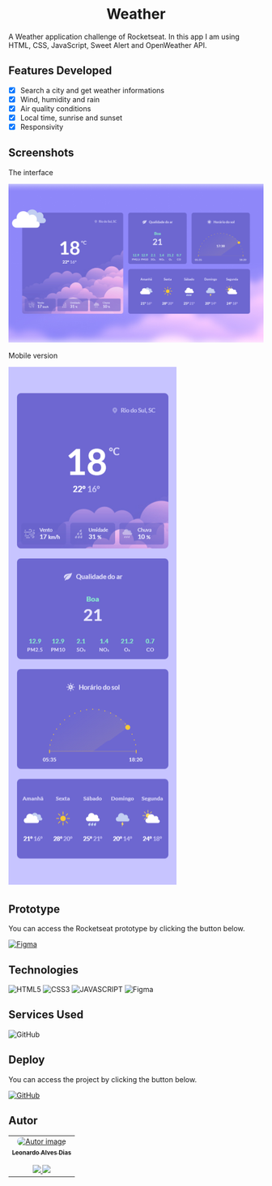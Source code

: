 <h1 align='center'>Weather</h1>

<p>A Weather application challenge of Rocketseat. In this app I am using HTML, CSS, JavaScript, Sweet Alert and OpenWeather API.</p>

## Features Developed

- [x] Search a city and get weather informations
- [x] Wind, humidity and rain
- [x] Air quality conditions
- [x] Local time, sunrise and sunset
- [x] Responsivity

## Screenshots

<p>The interface</p>

<img src="./assets/interface.png" width="700"/>

<p>Mobile version</p>

<img src="./assets/mobile.png"/>

## Prototype

You can access the Rocketseat prototype by clicking the button below.

<a href="https://www.figma.com/community/file/1215291914714743267/%23boraCodar---Desafio-10">![Figma](https://img.shields.io/badge/Access%20Prototype-2A2141?style=for-the-badge&logo=figma&logoColor=white)</a>

## Technologies

![HTML5](https://img.shields.io/badge/HTML5-E34F26?style=for-the-badge&logo=html5&logoColor=white)
![CSS3](https://img.shields.io/badge/CSS3-1572B6?style=for-the-badge&logo=css3&logoColor=white)
![JAVASCRIPT](https://img.shields.io/badge/JavaScript-323330?style=for-the-badge&logo=javascript&logoColor=F7DF1E)
![Figma](https://img.shields.io/badge/FIGMA-2A2141?style=for-the-badge&logo=figma&logoColor=white)

## Services Used

![GitHub](https://img.shields.io/badge/GitHub%20Pages-000000?style=for-the-badge&logo=github&logoColor=white)</a>

## Deploy

You can access the project by clicking the button below.

<a href="https://leonardo-ad.github.io/Weather/" target='_blank'>![GitHub](https://img.shields.io/badge/GitHub%20Pages-000000?style=for-the-badge&logo=github&logoColor=white)</a>

## Autor

<table>
  <tr>
    <td align="center">
      <a href="https://github.com/leonardo-ad"><img src="https://avatars.githubusercontent.com/u/37024336?v=4" style="border-radius: 50px;" width="100px;" height="100px" alt="Autor image"/>
      <br/>
      <sub><b>Leonardo Alves Dias</b></sub>
      <br/><br/>
      <a href="https://www.linkedin.com/in/leonardo-alves-877368165/"><img src="https://user-images.githubusercontent.com/86114583/192514843-1087a34f-74f9-46aa-94fa-e824950af81f.svg" width="20px"/> <a href="mailto:leonardo.alves779@gmail.com"><img src="https://user-images.githubusercontent.com/86114583/192515071-4fa6bce6-6ee9-49ca-9395-c17e74075a20.svg" width="20px"/>
      </a>
    </td>
   </tr>
</table>
